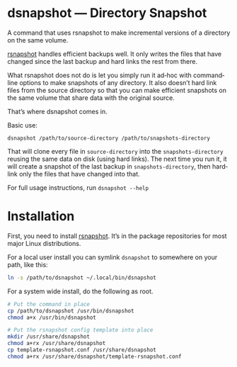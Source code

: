 # dsnapshot — Directory Snapshot #

A command that uses rsnapshot to make incremental versions of a directory on
the same volume.

[rsnapshot](http://rsnapshot.org/) handles efficient backups well. It only
writes the files that have changed since the last backup and hard links the
rest from there.

What rsnapshot does not do is let you simply run it ad‐hoc with command‐line
options to make snapshots of any directory. It also doesn’t hard link files
from the source directory so that you can make efficient snapshots on the same
volume that share data with the original source.

That’s where dsnapshot comes in.

Basic use:

    dsnapshot /path/to/source-directory /path/to/snapshots-directory

That will clone every file in `source-directory` into the `snapshots-directory`
reusing the same data on disk (using hard links). The next time you run it, it
will create a snapshot of the last backup in `snapshots-directory`, then
hard‐link only the files that have changed into that.

For full usage instructions, run `dsnapshot --help`


# Installation #

First, you need to install [rsnapshot](http://rsnapshot.org/). It’s in the
package repositories for most major Linux distributions.

For a local user install you can symlink `dsnapshot` to somewhere on your path,
like this:

```bash
ln -s /path/to/dsnapshot ~/.local/bin/dsnapshot
```

For a system wide install, do the following as root.

```bash
# Put the command in place
cp /path/to/dsnapshot /usr/bin/dsnapshot
chmod a+x /usr/bin/dsnapshot

# Put the rsnapshot config template into place
mkdir /usr/share/dsnapshot
chmod a+rx /usr/share/dsnapshot
cp template-rsnapshot.conf /usr/share/dsnapshot
chmod a+rx /usr/share/dsnapshot/template-rsnapshot.conf
```
